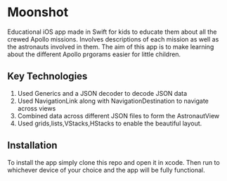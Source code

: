 # Moonshot

Educational iOS app made in Swift for kids to educate them about all the crewed Apollo missions. Involves descriptions of each mission as well as the astronauts involved in them. 
The aim of this app is to make learning about the different Apollo prgorams easier for little children.


## Key Technologies 
1. Used Generics and a JSON decoder to decode JSON data
2. Used NavigationLink along with NavigationDestination to navigate across views
3. Combined data across different JSON files to form the AstronautView
4. Used grids,lists,VStacks,HStacks to enable the beautiful layout.

## Installation
To install the app simply clone this repo and open it in xcode. Then run to whichever device of your choice and the app will be fully functional.
